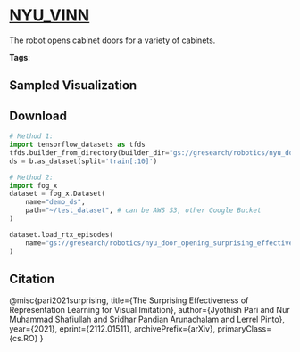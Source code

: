 # [NYU_VINN](././pages/datasets/nyu_door_opening_surprising_effectiveness.md)

The robot opens cabinet doors for a variety of cabinets.

**Tags**: 

## Sampled Visualization



## Download


```python
# Method 1: 
import tensorflow_datasets as tfds
tfds.builder_from_directory(builder_dir="gs://gresearch/robotics/nyu_door_opening_surprising_effectiveness/0.1.0")
ds = b.as_dataset(split='train[:10]')

# Method 2:
import fog_x
dataset = fog_x.Dataset(
    name="demo_ds",
    path="~/test_dataset", # can be AWS S3, other Google Bucket
)  

dataset.load_rtx_episodes(
    name="gs://gresearch/robotics/nyu_door_opening_surprising_effectiveness/0.1.0",
)
```


## Citation

@misc{pari2021surprising,
    title={The Surprising Effectiveness of Representation Learning for Visual Imitation}, 
    author={Jyothish Pari and Nur Muhammad Shafiullah and Sridhar Pandian Arunachalam and Lerrel Pinto},
    year={2021},
    eprint={2112.01511},
    archivePrefix={arXiv},
    primaryClass={cs.RO}
}